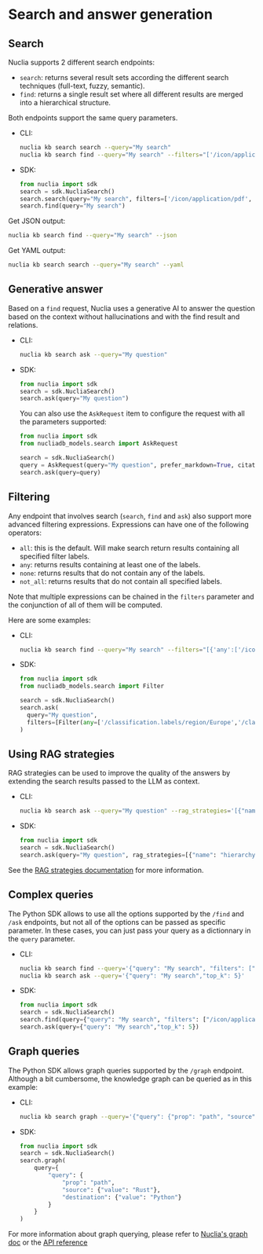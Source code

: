 # Search and answer generation

## Search

Nuclia supports 2 different search endpoints:

- `search`: returns several result sets according the different search techniques (full-text, fuzzy, semantic).
- `find`: returns a single result set where all different results are merged into a hierarchical structure.

Both endpoints support the same query parameters.

- CLI:

  ```bash
  nuclia kb search search --query="My search"
  nuclia kb search find --query="My search" --filters="['/icon/application/pdf','/classification.labels/region/Asia']"
  ```

- SDK:

  ```python
  from nuclia import sdk
  search = sdk.NucliaSearch()
  search.search(query="My search", filters=['/icon/application/pdf', '/classification.labels/region/Asia'])
  search.find(query="My search")
  ```

Get JSON output:

```bash
nuclia kb search find --query="My search" --json
```

Get YAML output:

```bash
nuclia kb search search --query="My search" --yaml
```

## Generative answer

Based on a `find` request, Nuclia uses a generative AI to answer the question based on the context without hallucinations and with the find result and relations.

- CLI:

  ```bash
  nuclia kb search ask --query="My question"
  ```

- SDK:

  ```python
  from nuclia import sdk
  search = sdk.NucliaSearch()
  search.ask(query="My question")
  ```

  You can also use the `AskRequest` item to configure the request with all the parameters supported:

  ```python
  from nuclia import sdk
  from nucliadb_models.search import AskRequest

  search = sdk.NucliaSearch()
  query = AskRequest(query="My question", prefer_markdown=True, citations=True)
  search.ask(query=query)
  ```

## Filtering

Any endpoint that involves search (`search`, `find` and `ask`) also support more advanced filtering expressions. Expressions can have one of the following operators:

- `all`: this is the default. Will make search return results containing all specified filter labels.
- `any`: returns results containing at least one of the labels.
- `none`: returns results that do not contain any of the labels.
- `not_all`: returns results that do not contain all specified labels.

Note that multiple expressions can be chained in the `filters` parameter and the conjunction of all of them will be computed.

Here are some examples:

- CLI:

  ```bash
  nuclia kb search find --query="My search" --filters="[{'any':['/icon/application/pdf','/icon/image/mp4']}]"
  ```

- SDK:

  ```python
  from nuclia import sdk
  from nucliadb_models.search import Filter

  search = sdk.NucliaSearch()
  search.ask(
    query="My question",
    filters=[Filter(any=['/classification.labels/region/Europe','/classification.labels/region/Asia'])],
  )
  ```

## Using RAG strategies

RAG strategies can be used to improve the quality of the answers by extending the search results passed to the LLM as context.

- CLI:

  ```bash
  nuclia kb search ask --query="My question" --rag_strategies='[{"name":"hierarchy"}]'
  ```

- SDK:

  ```python
  from nuclia import sdk
  search = sdk.NucliaSearch()
  search.ask(query="My question", rag_strategies=[{"name": "hierarchy"}])
  ```

See the [RAG strategies documentation](https://docs.nuclia.dev/docs/rag/rag-strategy) for more information.

## Complex queries

The Python SDK allows to use all the options supported by the `/find` and `/ask` endpoints,
but not all of the options can be passed as specific parameter.
In these cases, you can just pass your query as a dictionnary in the `query` parameter.

- CLI:

  ```bash
  nuclia kb search find --query='{"query": "My search", "filters": ["/icon/application/pdf", "/classification.labels/region/Asia"]}'
  nuclia kb search ask --query='{"query": "My search","top_k": 5}'
  ```

- SDK:

  ```python
  from nuclia import sdk
  search = sdk.NucliaSearch()
  search.find(query={"query": "My search", "filters": ["/icon/application/pdf", "/classification.labels/region/Asia"]})
  search.ask(query={"query": "My search","top_k": 5})
  ```

## Graph queries

The Python SDK allows graph queries supported by the `/graph` endpoint. Although
a bit cumbersome, the knowledge graph can be queried as in this example:

- CLI:

  ```bash
  nuclia kb search graph --query='{"query": {"prop": "path", "source": {"value": "Rust"}, "destination": {"value": "Python"}}}'
  ```

- SDK:

  ```python
  from nuclia import sdk
  search = sdk.NucliaSearch()
  search.graph(
      query={
          "query": {
              "prop": "path",
              "source": {"value": "Rust"},
              "destination": {"value": "Python"}
          }
      }
  )
  ```

For more information about graph querying, please refer to [Nuclia's graph
doc](https://docs.nuclia.dev/docs/rag/advanced/graph) or the [API reference](https://docs.nuclia.dev/docs/api#tag/Search/operation/graph_search_knowledgebox_kb__kbid__graph_post)
